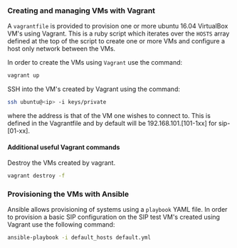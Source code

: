 

### Creating and managing VMs with Vagrant
A `vagrantfile` is provided to provision one or more ubuntu 16.04
VirtualBox VM's using Vagrant. This is a ruby script which iterates over
the `HOSTS` array defined at the top of the script to create one or more
VMs and configure a host only network between the VMs.

In order to create the VMs using `Vagrant` use the command:

```bash
vagrant up
```

SSH into the VM's created by Vagrant using the command:

```bash
ssh ubuntu@<ip> -i keys/private
```

where the <ip> address is that of the VM one wishes to connect to. This
is defined in the Vagrantfile and by default will be 192.168.101.[101-1xx]
for sip-[01-xx].


#### Additional useful Vagrant commands

Destroy the VMs created by vagrant.
```bash
vagrant destroy -f
```

### Provisioning the VMs with Ansible

Ansible allows provisioning of systems using a `playbook` YAML file. In order
to provision a basic SIP configuration on the SIP test VM's created using
Vagrant use the following command:

```bash
ansible-playbook -i default_hosts default.yml
```
